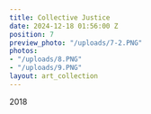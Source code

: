 ```yaml
---
title: Collective Justice
date: 2024-12-18 01:56:00 Z
position: 7
preview_photo: "/uploads/7-2.PNG"
photos:
- "/uploads/8.PNG"
- "/uploads/9.PNG"
layout: art_collection
---
```


2018